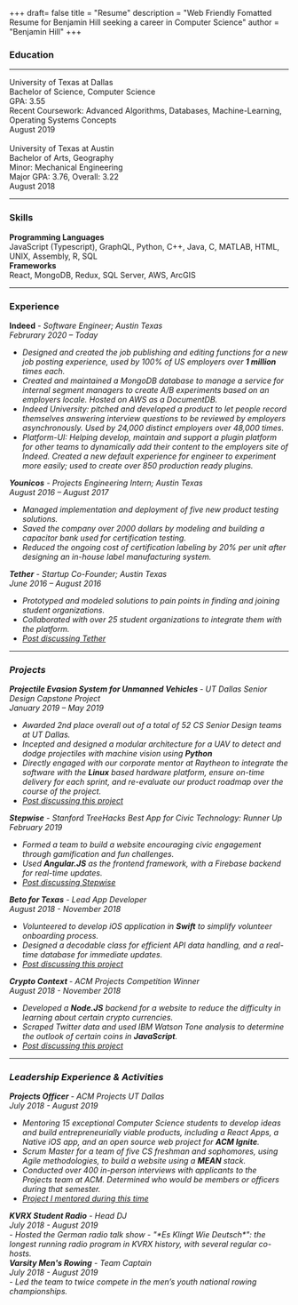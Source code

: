 +++
draft= false
title = "Resume"
description = "Web Friendly Fomatted Resume for Benjamin Hill seeking a career in Computer Science"
author = "Benjamin Hill"
+++
### Education
-----
<div class="row">
    <div class="col col-4">University of Texas at Dallas</div>
    <div class="col col-6">Bachelor of Science, Computer Science
    <br>GPA: 3.55
    <br>Recent Coursework: Advanced Algorithms, Databases, Machine-Learning, Operating Systems Concepts
    </div>
    <div class="col col-2">August 2019</div>
</div>
<br>
<div class="row">
    <div class="col col-4">University of Texas at Austin</div>
    <div class="col col-6">Bachelor of Arts, Geography
    <br>Minor: Mechanical Engineering
    <br>Major GPA: 3.76, Overall: 3.22
    </div>
    <div class="col col-2">August 2018</div>
</div>
    
-------
### Skills

<div class="row"> 
    <div><b>Programming Languages</b></div>
</div>
<div class="row"> 
    <div class = "last"> JavaScript (Typescript), GraphQL, Python, C++, Java, C, MATLAB, HTML, UNIX, Assembly, R, SQL </div>
</div>

<div class="row"> 
    <div><b>Frameworks</b></div>
</div>
<div class="row"> 
    <div class = "last"> React, MongoDB, Redux, SQL Server, AWS, ArcGIS </div>
</div>

-------
### Experience
<div class="row between"> 
    <div class = "col col-6" ><b>Indeed</b> - <i>Software Engineer<i>; Austin Texas</div>
    <div class = "col col-12">Februrary 2020 – Today</div>
</div>

* Designed and created the job publishing and editing functions for a new job posting experience, used by 100% of US employers over **1 million** times each.
* Created and maintained a MongoDB database to manage a service for internal segment managers to create A/B experiments based on an employers locale. Hosted on AWS as a DocumentDB.
* Indeed University: pitched and developed a product to let people record themselves answering interview questions to be reviewed by employers asynchronously. Used by 24,000 distinct employers over 48,000 times.
* Platform-UI: Helping develop, maintain and support a plugin platform for other teams to dynamically add their content to the employers site of Indeed. Created a new default experience for engineer to experiment more easily; used to create over 850 production ready plugins.

<div class="row between"> 
    <div class = "col col-6" ><b>Younicos</b> - <i> Projects Engineering Intern<i>; Austin Texas</div>
    <div class = "col col-12">August 2016 – August 2017</div>
</div>

- Managed implementation and deployment of five new product testing solutions.
- Saved the company over 2000 dollars by modeling and building a capacitor bank used for certification testing.
- Reduced the ongoing cost of certification labeling by 20% per unit after designing an in-house label manufacturing system.

<div class="row between"> 
    <div class = "col col-6" ><b>Tether</b> - <i> Startup Co-Founder<i>; Austin Texas</div>
    <div class = "col col-12">June 2016 – August 2016</div>
    <div class="col col-1 last">  </div>
</div>

-	Prototyped and modeled solutions to pain points in finding and joining student organizations.
-	Collaborated with over 25 student organizations to integrate them with the platform.
-   [Post discussing Tether](../portfolio/tether)

-----
### Projects
<div class="row between"> 
    <div class = "col col-10" ><b>Projectile Evasion System for Unmanned Vehicles </b> - <i> UT Dallas Senior Design Capstone Project<i></div>
    <div class = "col col-12">January 2019 – May 2019</div>
</div>

-   Awarded 2nd place overall out of a total of 52 CS Senior Design teams at UT Dallas.
-   Incepted and designed a modular architecture for a UAV to detect and dodge projectiles with machine vision using **Python**
-   Directly engaged with our corporate mentor at Raytheon to integrate the software with the **Linux** based hardware platform, ensure on-time delivery for each sprint, and re-evaluate our product roadmap over the course of the project.
-   [Post discussing this project](../portfolio/drone)

<div class="row between"> 
    <div class = "col col-10" ><b>Stepwise</b> - <i> Stanford TreeHacks Best App for Civic Technology: Runner Up<i></div>
    <div class = "col col-12">February 2019</div>
</div>

- Formed a team to build a website encouraging civic engagement through gamification and fun challenges.
- Used **Angular.JS** as the frontend framework, with a Firebase backend for real-time updates.
- [Post discussing Stepwise](../portfolio/steps)

<div class="row between"> 
    <div class = "col col-8" ><b>Beto for Texas</b> - <i> Lead App Developer <i></div>
    <div class = "col">August 2018 - November 2018</div>
</div>

- Volunteered to develop iOS application in **Swift** to simplify volunteer onboarding process.
- Designed a decodable class for efficient API data handling, and a real-time database for immediate updates.
- [Post discussing this project](../portfolio/beto)

<div class="row between"> 
    <div class = "col col-6" ><b>Crypto Context </b> - <i> ACM Projects Competition Winner 	<i></div>
    <div class = "col">August 2018 - November 2018</div>
</div>

- Developed a **Node.JS** backend for a website to reduce the difficulty in learning about certain crypto currencies.
- Scraped Twitter data and used IBM Watson Tone analysis to determine the outlook of certain coins in **JavaScript**.
- [Post discussing this project](../portfolio/crypto)

-----

### Leadership Experience & Activities

<div class="row between"> 
    <div class = "col col-6" ><b>Projects Officer </b> - <i> ACM Projects UT Dallas<i></div>
    <div class = "col">July 2018 - August 2019</div>
</div>

- Mentoring 15 exceptional Computer Science students to develop ideas and build entrepreneurially viable products, including a React Apps, a Native iOS app, and an open source web project for **ACM Ignite**.
- Scrum Master for a team of five CS freshman and sophomores, using Agile methodologies, to build a website using a **MEAN** stack.
- Conducted over 400 in-person interviews with applicants to the Projects team at ACM. Determined who would be members or officers during that semester.
- [Project I mentored during this time](../portfolio/unortho)

<div class="row between"> 
    <div class = "col col-6" ><b>KVRX Student Radio</b> - <i>Head DJ<i></div>
    <div class = "col">July 2018 - August 2019</div>
</div>
- Hosted the German radio talk show - "*Es Klingt Wie Deutsch*": the longest running radio program in KVRX history, with several regular co-hosts.

<div class="row between"> 
    <div class = "col col-6" ><b>Varsity Men's Rowing</b> - <i>Team Captain<i></div>
    <div class = "col">July 2018 - August 2019</div>
</div>
- Led the team to twice compete in the men’s youth national rowing championships.
